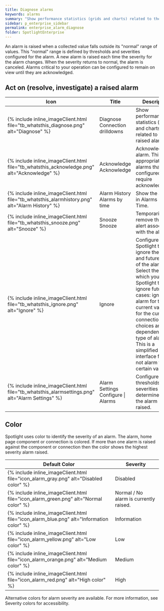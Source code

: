 ```yaml
---
title: Diagnose alarms
keywords: alarms
summary: "Show performance statistics (grids and charts) related to the raised alarm."
sidebar: p_enterprise_sidebar
permalink: enterprise_alarm_diagnose
folder: SpotlightEnterprise
---
```


An alarm is raised when a collected value falls outside its "normal" range of values. This "normal" range is defined by thresholds and severities configured for the alarm. A new alarm is raised each time the severity for the alarm changes. When the severity returns to normal, the alarm is canceled. Alarms critical to your operation can be configured to remain on view until they are acknowledged.

## Act on (resolve, investigate) a raised alarm

Icon | Title | Description
--------------|----------|------------
{% include inline_imageClient.html file="tb_whatsthis_diagnose.png" alt="Diagnose" %} | Diagnose Connection drilldowns | Show performance statistics (grids and charts) related to the raised alarm.
{% include inline_imageClient.html file="tb_whatsthis_acknowledge.png" alt="Acknowledge" %} | Acknowledge Acknowledge | Acknowledge the alarm. This is appropriate for alarms that are configured to require acknowledgment.
{% include inline_imageClient.html file="tb_whatsthis_alarmhistory.png" alt="Alarm History" %} | Alarm History Alarms by time | Show the alarm in Alarms by Time.
{% include inline_imageClient.html file="tb_whatsthis_snooze.png" alt="Snooze" %} | Snooze Snooze | Temporarily remove the visual alert associated with the alarm.
{% include inline_imageClient.html file="tb_whatsthis_ignore.png" alt="Ignore" %} | Ignore |  Configure Spotlight to ignore the alarm and future cases of the alarm. Select the rule by which you want Spotlight to ignore future cases: ignore this alarm for the current value or for the current connection. The choices are dependent on the type of alarm. This is a simplified interface for Do not alarm for certain values.
{% include inline_imageClient.html file="tb_whatsthis_alarmsettings.png" alt="Alarm Settings" %} | Alarm Settings Configure \| Alarms | Configure the thresholds and severities that determine when the alarm is raised.


## Color

Spotlight uses color to identify the severity of an alarm. The alarm, home page component or connection is colored. If more than one alarm is raised against the component or connection then the color shows the highest severity alarm raised.

Default Color | Severity
--------------|---------
{% include inline_imageClient.html file="icon_alarm_gray.png" alt="Disabled color" %} | Disabled
{% include inline_imageClient.html file="icon_alarm_green.png" alt="Normal color" %} | Normal / No alarm is currently raised.
{% include inline_imageClient.html file="icon_alarm_blue.png" alt="Information color" %} | Information
{% include inline_imageClient.html file="icon_alarm_yellow.png" alt="Low color" %} | Low
{% include inline_imageClient.html file="icon_alarm_orange.png" alt="Medium color" %} | Medium
{% include inline_imageClient.html file="icon_alarm_red.png" alt="High color" %} | High

Alternative colors for alarm severity are available. For more information, see Severity colors for accessibility.

